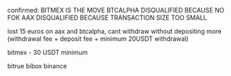 confirmed:
        BITMEX IS THE MOVE
        BTCALPHA DISQUALIFIED BECAUSE NO FOK
        AAX DISQUALIFIED BECAUSE TRANSACTION SIZE TOO SMALL

lost 15 euros on aax and btcalpha, cant withdraw without depositing more (withdrawal fee + deposit fee + minimum 20USDT withdrawal)

bitmex - 30 USDT minimum

bitrue
bibox
binance